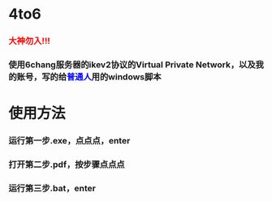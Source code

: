 # 4to6
### <font color="red">大神勿入!!!</font>

### 使用6chang服务器的ikev2协议的Virtual Private Network，以及我的账号，写的给<font color="blue">普通人</font>用的windows脚本

# 使用方法

### 运行第一步.exe，点点点，enter
### 打开第二步.pdf，按步骤点点点
### 运行第三步.bat，enter